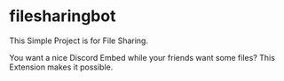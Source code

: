 # filesharingbot
This Simple Project is for File Sharing.

You want a nice Discord Embed while your friends want some files? 
This Extension makes it possible. 
